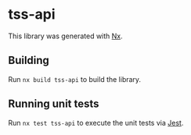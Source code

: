 # tss-api

This library was generated with [Nx](https://nx.dev).

## Building

Run `nx build tss-api` to build the library.

## Running unit tests

Run `nx test tss-api` to execute the unit tests via [Jest](https://jestjs.io).
